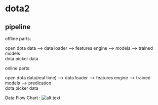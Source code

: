 # dota2


## pipeline 

offline parts:

open dota data   --> data loader --> features engine --> models --> trained models<br>
dota picker data

online parts:

open dota data(real time)   --> data loader --> features engine --> trained models --> predication<br>
dota picker data

Data Flow Chart : 
![alt text](https://raw.githubusercontent.com/ycc1107/dota2/master/flow.png "Flow 1")
